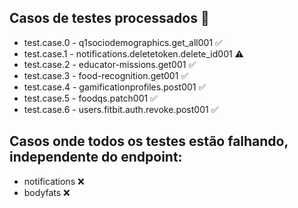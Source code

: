 ## Casos de testes processados 🧪
- test.case.0 - q1sociodemographics.get_all001 ✅
- test.case.1 - notifications.deletetoken.delete_id001 ⚠️
- test.case.2 - educator-missions.get001 ✅
- test.case.3 - food-recognition.get001 ✅
- test.case.4 - gamificationprofiles.post001 ✅
- test.case.5 - foodqs.patch001 ✅
- test.case.6 - users.fitbit.auth.revoke.post001 ✅

## Casos onde todos os testes estão falhando, independente do endpoint:
- notifications ❌
- bodyfats ❌